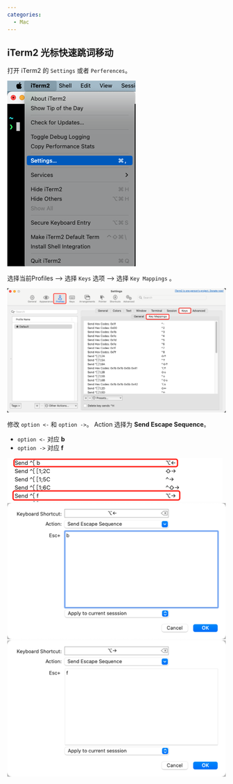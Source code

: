 ```yaml
---
categories:
  - Mac
---
```


## iTerm2 光标快速跳词移动

打开 iTerm2 的 `Settings` 或者 `Perferences`。

![](../assets/img/mac/iterm2/iterm2-settings.png)

选择当前Profiles --> 选择 `Keys` 选项 --> 选择 `Key Mappings` 。

![](../assets/img/mac/iterm2/key_mappings.png)

修改 `option <-` 和 `option ->`。 Action 选择为 **Send Escape Sequence**。

- `option <-` 对应 **b**
- `option ->` 对应 **f**

![](../assets/img/mac/iterm2/target_key_mapping.png)
![](../assets/img/mac/iterm2/option_left.png)
![](../assets/img/mac/iterm2/option_right.png)